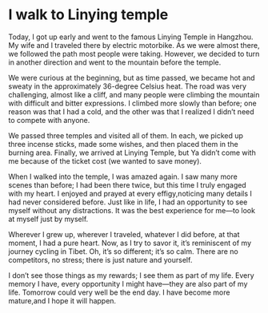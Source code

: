 # I walk to Linying temple
Today, I got up early and went to the famous Linying Temple in Hangzhou.
My wife and I traveled there by electric motorbike.
As we were almost there, we followed the path most people were taking.
However, we decided to turn in another direction and went to the mountain before the temple.

We were curious at the beginning, but as time passed, we became hot and sweaty in the approximately 36-degree Celsius heat.
The road was very challenging, almost like a cliff, and many people were climbing the mountain with difficult and bitter expressions.
I climbed more slowly than before; one reason was that I had a cold, and the other was that I realized I didn’t need to compete with anyone.

We passed three temples and visited all of them.
In each, we picked up three incense sticks, made some wishes, and then placed them in the burning area.
Finally, we arrived at Linying Temple, but Ya didn’t come with me because of the ticket cost (we wanted to save money).

When I walked into the temple, I was amazed again.
I saw many more scenes than before; I had been there twice, but this time I truly engaged with my heart.
I enjoyed and prayed at every effigy,noticing many details I had never considered before.
Just like in life, I had an opportunity to see myself without any distractions.
It was the best experience for me—to look at myself just by myself.

Wherever I grew up, wherever I traveled, whatever I did before, at that moment, I had a pure heart.
Now, as I try to savor it, it’s reminiscent of my journey cycling in Tibet.
Oh, it’s so different; it’s so calm.
There are no competitors, no stress; there is just nature and yourself.

I don’t see those things as my rewards; I see them as part of my life.
Every memory I have, every opportunity I might have—they are also part of my life.
Tomorrow could very well be the end day.
I have become more mature,and I hope it will happen.
